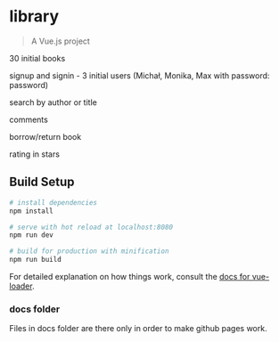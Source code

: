 # library

> A Vue.js project

30 initial books

signup and signin - 3 initial users (Michał, Monika, Max with password: password)

search by author or title

comments

borrow/return book

rating in stars

## Build Setup

``` bash
# install dependencies
npm install

# serve with hot reload at localhost:8080
npm run dev

# build for production with minification
npm run build
```

For detailed explanation on how things work, consult the [docs for vue-loader](http://vuejs.github.io/vue-loader).

### docs folder
Files in docs folder are there only in order to make github pages work.